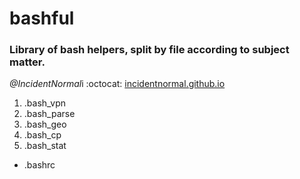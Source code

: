 # bashful
### Library of bash helpers, split by file according to subject matter.
*@IncidentNormal*i :octocat: [incidentnormal.github.io](https://incidentnormal.github.io)

1. .bash_vpn
2. .bash_parse
3. .bash_geo
4. .bash_cp
5. .bash_stat

* .bashrc
